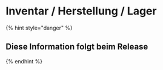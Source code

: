 # Inventar / Herstellung / Lager

{% hint style="danger" %}
## Diese Information folgt beim Release
{% endhint %}
